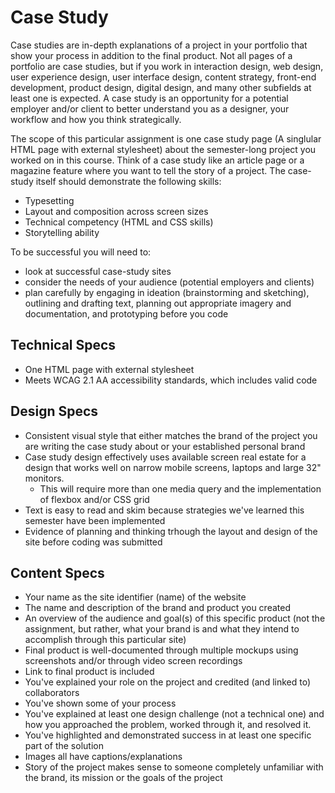 # Case Study
Case studies are in-depth explanations of a project in your portfolio that show your process in addition to the final product. Not all pages of a portfolio are case studies, but if you work in interaction design, web design, user experience design, user interface design, content strategy, front-end development, product design, digital design, and many other subfields at least one is expected. A case study is an opportunity for a potential employer and/or client to better understand you as a designer, your workflow and how you think strategically.

The scope of this particular assignment is one case study page (A singlular HTML page with external stylesheet) about the semester-long project you worked on in this course. Think of a case study like an article page or a magazine feature where you want to tell the story of a project. The case-study itself should demonstrate the following skills:
 - Typesetting
 - Layout and composition across screen sizes
 - Technical competency (HTML and CSS skills)
 - Storytelling ability

To be successful you will need to:
- look at successful case-study sites
- consider the needs of your audience (potential employers and clients)
- plan carefully by engaging in ideation (brainstorming and sketching), outlining and drafting text, planning out appropriate imagery and documentation, and prototyping before you code
 
## Technical Specs
- One HTML page with external stylesheet
- Meets WCAG 2.1 AA accessibility standards, which includes valid code

## Design Specs
- Consistent visual style that either matches the brand of the project you are writing the case study about or your established personal brand
- Case study design effectively uses available screen real estate for a design that works well on narrow mobile screens, laptops and large 32" monitors.
  - This will require more than one media query and the implementation of flexbox and/or CSS grid
- Text is easy to read and skim because strategies we've learned this semester have been implemented
- Evidence of planning and thinking trhough the layout and design of the site before coding was submitted

## Content Specs
- Your name as the site identifier (name) of the website
- The name and description of the brand and product you created
- An overview of the audience and goal(s) of this specific product (not the assignment, but rather, what your brand is and what they intend to accomplish through this particular site)
- Final product is well-documented through multiple mockups using screenshots and/or through video screen recordings
- Link to final product is included
- You've explained your role on the project and credited (and linked to) collaborators
- You've shown some of your process 
- You've explained at least one design challenge (not a technical one) and how you approached the problem, worked through it, and resolved it.
- You've highlighted and demonstrated success in at least one specific part of the solution
- Images all have captions/explanations
- Story of the project makes sense to someone completely unfamiliar with the brand, its mission or the goals of the project
